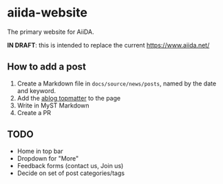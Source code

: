 # aiida-website

The primary website for AiiDA.

**IN DRAFT**: this is intended to replace the current <https://www.aiida.net/>

## How to add a post

1. Create a Markdown file in `docs/source/news/posts`, named by the date and keyword.
2. Add the [ablog topmatter](https://ablog.readthedocs.io/en/latest/manual/markdown/) to the page
3. Write in MyST Markdown
4. Create a PR

## TODO

- Home in top bar
- Dropdown for "More"
- Feedback forms (contact us, Join us)
- Decide on set of post categories/tags
